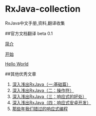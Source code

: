 # RxJava-collection
RxJava中文手册,资料,翻译收集

##官方文档翻译 beta 0.1

[简介](official/1_introduction.md)

[开始](official/2_getting_started.md)

[Hello World](official/3_how_to_use_rxjava.md)


##其他优秀文章

1. [深入浅出RxJava（一:基础篇）](http://belial.me/?p=123)
2. [深入浅出RxJava（二：操作符）](http://belial.me/?p=127)
3. [深入浅出RxJava（三：响应式的好处）](http://belial.me/?p=130)
4. [深入浅出RxJava（四：响应式安卓开发）](http://belial.me/?p=132)
5. [那些年我们错过的响应式编程](https://github.com/benjycui/introrx-chinese-edition)